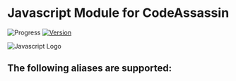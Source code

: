 # Javascript Module for CodeAssassin
![Progress](https://img.shields.io/badge/Module-inProgress-grey.svg)
[![Version](https://img.shields.io/badge/Version-v0.0.0-informational.svg)](https://github.com/Abesuden/Software-Engineering/commits/master/languageModules/Cobol/README.md)

![Javascript Logo](https://github.com/Abesuden/Software-Engineering/blob/master/img/languageLogos/Javascript_logo.png)

## The following aliases are supported:
